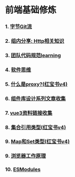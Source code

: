 # 前端基础修炼
### 1. [字节Git流](https://github.com/PaulChess/fe-basic/issues/1)
### 2. [组内分享: Http相关知识](https://github.com/PaulChess/fe-basic/issues/2)
### 3. [团队代码规范learning](https://github.com/PaulChess/fe-basic/issues/3)
### 4. [软件思维](https://github.com/PaulChess/fe-basic/issues/4)
### 5. [什么是proxy?(红宝书v4)](https://github.com/PaulChess/fe-basic/issues/5)
### 6. [组件库设计系列文章收集](https://github.com/PaulChess/fe-basic/issues/6)
### 7. [vue3资料链接收集](https://github.com/PaulChess/fe-basic/issues/7)
### 8. [集合引用类型(红宝书v4)](https://github.com/PaulChess/fe-basic/issues/8)
### 9. [Map和Set类型(红宝书v4)](https://github.com/PaulChess/fe-basic/issues/9)
### 9. [浏览器工作原理](https://github.com/PaulChess/fe-basic/issues/11)
### 10. [ESModules](https://github.com/PaulChess/fe-basic/issues/13)
